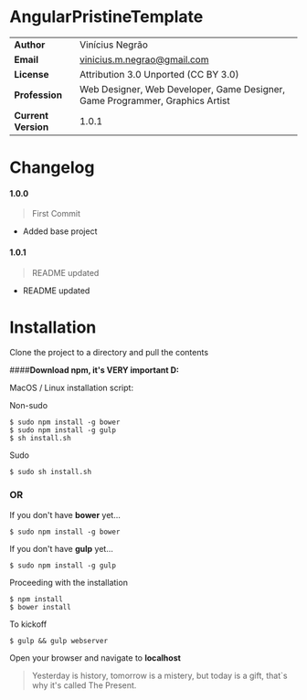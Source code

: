 # AngularPristineTemplate
|||
| --- | --- |
| __Author__ | Vinícius Negrão |
| __Email__ | vinicius.m.negrao@gmail.com |
| __License__ | Attribution 3.0 Unported (CC BY 3.0) |
| __Profession__ | Web Designer, Web Developer, Game Designer, Game Programmer, Graphics Artist |
| __Current Version__ | 1.0.1 |

# Changelog
#### 1.0.0
>First Commit
* Added base project


#### 1.0.1
>README updated
* README updated

# Installation

Clone the project to a directory and pull the contents

####__Download npm, it's **VERY** important D:__

MacOS / Linux installation script:

Non-sudo
```
$ sudo npm install -g bower
$ sudo npm install -g gulp
$ sh install.sh
```

Sudo
```
$ sudo sh install.sh
```

### OR

If you don't have __bower__ yet...

```
$ sudo npm install -g bower
```

If you don't have __gulp__ yet...

```
$ sudo npm install -g gulp
```

Proceeding with the installation

```
$ npm install
$ bower install
```

To kickoff

```
$ gulp && gulp webserver
```

Open your browser and navigate to **localhost**

> Yesterday is history, tomorrow is a mistery, but today is a gift, that`s why it's called The Present.